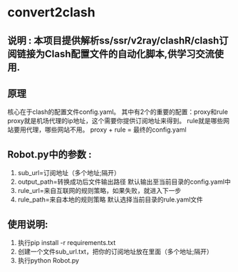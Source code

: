 # convert2clash

## 说明 : 本项目提供解析ss/ssr/v2ray/clashR/clash订阅链接为Clash配置文件的自动化脚本,供学习交流使用.


## 原理
核心在于clash的配置文件config.yaml。
其中有2个的重要的配置：proxy和rule
proxy就是机场代理的ip地址，这个需要你提供订阅地址来得到。
rule就是哪些网站要用代理，哪些网站不用。
proxy + rule = 最终的config.yaml


## Robot.py中的参数 :
 1. sub_url=订阅地址（多个地址;隔开）
 2. output_path=转换成功后文件输出路径 默认输出至当前目录的config.yaml中
 3. rule_url=来自互联网的规则策略，如果失败，就进入下一步
 4. rule_path=来自本地的规则策略 默认选择当前目录的rule.yaml文件



## 使用说明:
 1. 执行pip install -r requirements.txt
 2. 创建一个文件sub_url.txt，把你的订阅地址放在里面（多个地址;隔开）
 3. 执行python Robot.py
